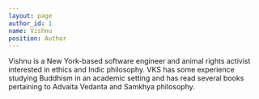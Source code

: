 ```yaml
---
layout: page
author_id: 1
name: Vishnu
position: Author
---
```

Vishnu is a New York-based software engineer and animal rights activist interested in ethics and Indic philosophy. VKS has some
experience studying Buddhism in an academic
setting and has read several books pertaining
to Advaita Vedanta and Samkhya philosophy. 